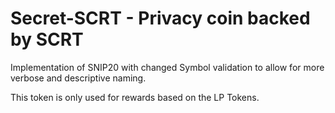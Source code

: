 # Secret-SCRT - Privacy coin backed by SCRT

Implementation of SNIP20 with changed Symbol validation to allow for more verbose and descriptive naming. 

This token is only used for rewards based on the LP Tokens.